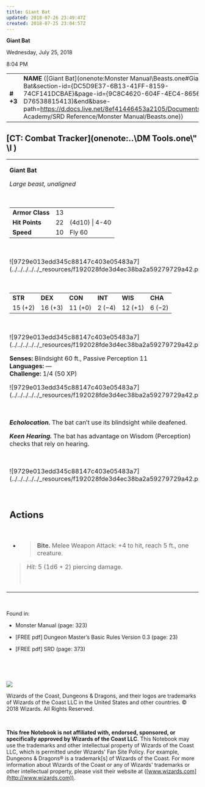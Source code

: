 ```yaml
---
title: Giant Bat
updated: 2018-07-26 23:49:47Z
created: 2018-07-25 23:04:57Z
---
```


**Giant Bat**

Wednesday, July 25, 2018

8:04 PM

|           |                                                                                                                                                                                                                                                                                                  |        |        |        |     |       |       |
|-----------|--------------------------------------------------------------------------------------------------------------------------------------------------------------------------------------------------------------------------------------------------------------------------------------------------|--------|--------|--------|-----|-------|-------|
| **\# +3** | **NAME** ([Giant Bat](onenote:Monster Manual\\Beasts.one#Giant Bat&section-id={DC5D9E37-6B13-41FF-8159-74CF141DCBAE}&page-id={9C8C4620-604F-4EC4-8656-D76538815413}&end&base-path=https://d.docs.live.net/8ef41446453a2105/Documents/Adventure Academy/SRD Reference/Monster Manual/Beasts.one)) | **13** | **22** | **22** | \-  | Notes | 50 XP |

## [CT: Combat Tracker](onenote:..\\DM Tools.one\\" \l )

<table><tbody><tr class="odd"><td><p><strong>Giant Bat</strong></p><p><em>Large beast, unaligned</em></p><p> </p><table><tbody><tr class="odd"><td><strong>Armor Class</strong></td><td>13</td><td> </td></tr><tr class="even"><td><strong>Hit Points</strong></td><td>22</td><td>(4d10) | 4-40</td></tr><tr class="odd"><td><strong>Speed</strong></td><td>10</td><td>Fly 60</td></tr></tbody></table><p> </p><p>![9729e013edd345c88147c403e05483a7](../../../../../_resources/f192028fde3d4ec38ba2a59279729a42.png)</p><p> </p><table><tbody><tr class="odd"><td><strong>STR</strong></td><td><strong>DEX</strong></td><td><strong>CON</strong></td><td><strong>INT</strong></td><td><strong>WIS</strong></td><td><strong>CHA</strong></td></tr><tr class="even"><td>15 (+2)</td><td>16 (+3)</td><td>11 (+0)</td><td>2 (−4)</td><td>12 (+1)</td><td>6 (−2)</td></tr></tbody></table><p> </p><p>![9729e013edd345c88147c403e05483a7](../../../../../_resources/f192028fde3d4ec38ba2a59279729a42.png)</p><p><strong>Senses:</strong> Blindsight 60 ft., Passive Perception 11<br />
<strong>Languages:</strong> —<br />
<strong>Challenge:</strong> 1/4 (50 XP)</p><p>![9729e013edd345c88147c403e05483a7](../../../../../_resources/f192028fde3d4ec38ba2a59279729a42.png)</p><p> </p><p><em><strong>Echolocation.</strong></em> The bat can’t use its blindsight while deafened.</p><p><em><strong>Keen Hearing.</strong></em> The bat has advantage on Wisdom (Perception) checks that rely on hearing.</p><p> </p><p>![9729e013edd345c88147c403e05483a7](../../../../../_resources/f192028fde3d4ec38ba2a59279729a42.png)</p><p> </p><h2 id="actions"><strong>Actions</strong></h2><p> </p><ul><li><blockquote><p><strong>Bite.</strong> Melee Weapon Attack: +4 to hit, reach 5 ft., one creature.</p></blockquote></li></ul><blockquote><p><em>Hit:</em> 5 (1d6 + 2) piercing damage.</p><p> </p></blockquote></td></tr></tbody></table>

 

Found in:

-   Monster Manual (page: 323)

-   \[FREE pdf\] Dungeon Master’s Basic Rules Version 0.3 (page: 23)

-   \[FREE pdf\] SRD (page: 373)

 

 

![](tmp\media\image2.png)

Wizards of the Coast, Dungeons & Dragons, and their logos are trademarks of Wizards of the Coast LLC in the United States and other countries. © 2018 Wizards. All Rights Reserved.

 

**This free Notebook is not affiliated with, endorsed, sponsored, or specifically approved by Wizards of the Coast LLC**. This Notebook may use the trademarks and other intellectual property of Wizards of the Coast LLC, which is permitted under Wizards' Fan Site Policy. For example, Dungeons & Dragons® is a trademark\[s\] of Wizards of the Coast. For more information about Wizards of the Coast or any of Wizards' trademarks or other intellectual property, please visit their website at ([www.wizards.com](http://www.wizards.com)).

